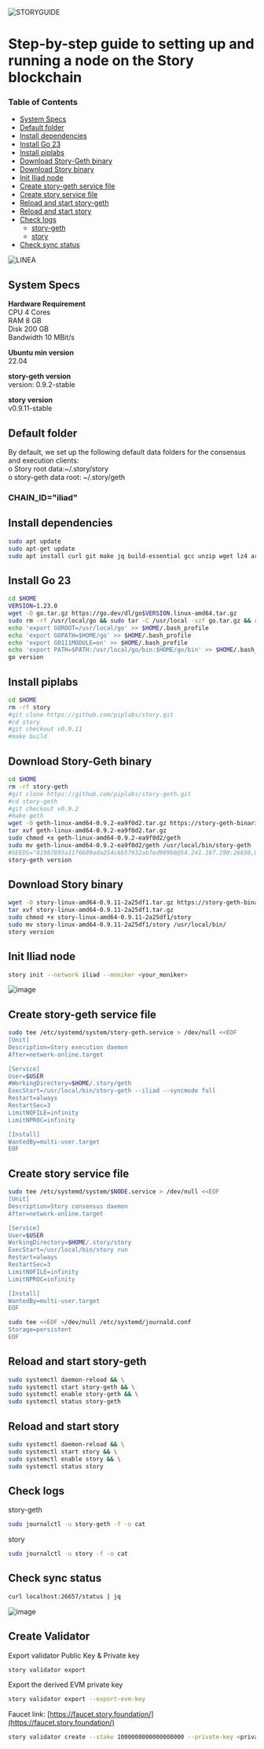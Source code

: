 ![STORYGUIDE](https://github.com/user-attachments/assets/fc64ceef-46ff-42ec-8bdf-55bb7459f4ac)

# Step-by-step guide to setting up and running a node on the Story blockchain

### Table of Contents
- [System Specs](#system-specs)
- [Default folder](#default-folder)
- [Install dependencies](#install-dependencies)
- [Install Go 23](#install-go-23)
- [Install piplabs](#install-piplabs)
- [Download Story-Geth binary](#download-story-geth-binary)
- [Download Story binary](#download-story-binary)
- [Init Iliad node](#init-iliad-node)
- [Create story-geth service file](#create-story-geth-service-file)
- [Create story service file](#create-story-service-file)
- [Reload and start story-geth](#reload-and-start-story-geth)
- [Reload and start story](#reload-and-start-story)
- [Check logs](#check-logs)
  - [story-geth](#story-geth)
  - [story](#story)
- [Check sync status](#check-sync-status)

![LINEA](https://github.com/user-attachments/assets/6cbf6840-7d91-482b-9f97-bdbaf8187e9f)

## System Specs   

**Hardware	Requirement**  
CPU	4 Cores  
RAM	8 GB  
Disk	200 GB  
Bandwidth	10 MBit/s  

**Ubuntu min version**  
22.04  

**story-geth version**  
version: 0.9.2-stable  

**story version**  
v0.9.11-stable   

## Default folder
By default, we set up the following default data folders for the consensus and execution clients:   
o	Story root data:~/.story/story  
o	story-geth data root: ~/.story/geth  

### CHAIN_ID="iliad"

## Install dependencies  
```bash
sudo apt update
sudo apt-get update
sudo apt install curl git make jq build-essential gcc unzip wget lz4 aria2 -y
```

## Install Go 23  
```bash
cd $HOME
VERSION=1.23.0
wget -O go.tar.gz https://go.dev/dl/go$VERSION.linux-amd64.tar.gz
sudo rm -rf /usr/local/go && sudo tar -C /usr/local -xzf go.tar.gz && rm go.tar.gz
echo 'export GOROOT=/usr/local/go' >> $HOME/.bash_profile
echo 'export GOPATH=$HOME/go' >> $HOME/.bash_profile
echo 'export GO111MODULE=on' >> $HOME/.bash_profile
echo 'export PATH=$PATH:/usr/local/go/bin:$HOME/go/bin' >> $HOME/.bash_profile && . $HOME/.bash_profile
go version
```

## Install piplabs
```bash
cd $HOME
rm -rf story
#git clone https://github.com/piplabs/story.git
#cd story
#git checkout v0.9.11
#make build
```

## Download Story-Geth binary
```bash
cd $HOME
rm -rf story-geth
#git clone https://github.com/piplabs/story-geth.git
#cd story-geth
#git checkout v0.9.2
#make geth
wget -O geth-linux-amd64-0.9.2-ea9f0d2.tar.gz https://story-geth-binaries.s3.us-west-1.amazonaws.com/geth-public/geth-linux-amd64-0.9.2-ea9f0d2.tar.gz 
tar xvf geth-linux-amd64-0.9.2-ea9f0d2.tar.gz
sudo chmod +x geth-linux-amd64-0.9.2-ea9f0d2/geth
sudo mv geth-linux-amd64-0.9.2-ea9f0d2/geth /usr/local/bin/story-geth
#SEEDS="81987895a11f6689ada254c6b57932ab7ed909b6@54.241.167.190:26656,010fb4de28667725a4fef26cdc7f9452cc34b16d@54.176.175.48:26656,e9b4bc203197b62cc7e6a80a64742e752f4210d5@54.193.250.204:26656,68b9145889e7576b652ca68d985826abd46ad660@18.166.164.232:26656"
story-geth version
```

## Download Story binary
```bash
wget -O story-linux-amd64-0.9.11-2a25df1.tar.gz https://story-geth-binaries.s3.us-west-1.amazonaws.com/story-public/story-linux-amd64-0.9.11-2a25df1.tar.gz
tar xvf story-linux-amd64-0.9.11-2a25df1.tar.gz
sudo chmod +x story-linux-amd64-0.9.11-2a25df1/story
sudo mv story-linux-amd64-0.9.11-2a25df1/story /usr/local/bin/
story version
```

## Init Iliad node  
```bash
story init --network iliad --moniker <your_moniker>
```
![image](https://github.com/user-attachments/assets/c9e49230-4c08-407f-a564-a2fe17d596b1)

## Create story-geth service file  
```bash
sudo tee /etc/systemd/system/story-geth.service > /dev/null <<EOF  
[Unit]
Description=Story execution daemon
After=network-online.target

[Service]
User=$USER
#WorkingDirectory=$HOME/.story/geth
ExecStart=/usr/local/bin/story-geth --iliad --syncmode full
Restart=always
RestartSec=3
LimitNOFILE=infinity
LimitNPROC=infinity

[Install]
WantedBy=multi-user.target
EOF
```

## Create story service file  
```bash
sudo tee /etc/systemd/system/$NODE.service > /dev/null <<EOF  
[Unit]
Description=Story consensus daemon
After=network-online.target

[Service]
User=$USER
WorkingDirectory=$HOME/.story/story
ExecStart=/usr/local/bin/story run
Restart=always
RestartSec=3
LimitNOFILE=infinity
LimitNPROC=infinity

[Install]
WantedBy=multi-user.target
EOF

sudo tee <<EOF >/dev/null /etc/systemd/journald.conf
Storage=persistent
EOF
```

## Reload and start story-geth   
```bash
sudo systemctl daemon-reload && \
sudo systemctl start story-geth && \
sudo systemctl enable story-geth && \
sudo systemctl status story-geth
```

## Reload and start story    
```bash
sudo systemctl daemon-reload && \
sudo systemctl start story && \
sudo systemctl enable story && \
sudo systemctl status story
```

## Check logs  
story-geth  
```bash
sudo journalctl -u story-geth -f -o cat
```
story   
```bash
sudo journalctl -u story -f -o cat
```

## Check sync status
```bash
curl localhost:26657/status | jq
```
![image](https://github.com/user-attachments/assets/0b6be018-522a-4aab-ac4d-57f0572505e3)

## Create Validator  
Export validator Public Key & Private key  
```bash
story validator export
```
Export the derived EVM private key
```bash
story validator export --export-evm-key
```
Faucet link:  [https://faucet.story.foundation/](https://faucet.story.foundation/)

```bash
story validator create --stake 1000000000000000000 --private-key <private-key>
```

